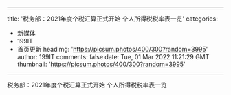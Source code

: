
---
title: '税务部：2021年度个税汇算正式开始 个人所得税税率表一览'
categories: 
 - 新媒体
 - 199IT
 - 首页更新
headimg: 'https://picsum.photos/400/300?random=3995'
author: 199IT
comments: false
date: Tue, 01 Mar 2022 11:21:29 GMT
thumbnail: 'https://picsum.photos/400/300?random=3995'
---

<div>   
税务部：2021年度个税汇算正式开始 个人所得税税率表一览  
</div>
            